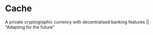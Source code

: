 # Cache
A private cryptographic currency with decentralised banking features || "Adapting for the future"
